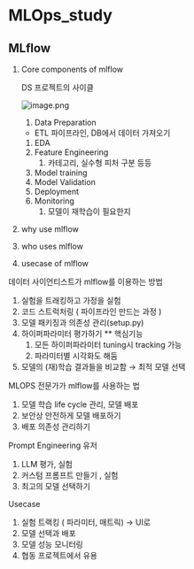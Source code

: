# MLOps_study
## MLflow

1. Core components of mlflow
    
    DS 프로젝트의 사이클
    
    ![image.png](https://prod-files-secure.s3.us-west-2.amazonaws.com/70275f66-444c-41c9-81d7-50304dada995/b0204a1b-c2ca-4495-8809-6f3777e647da/image.png)
    
    1. Data Preparation
    - ETL 파이프라인, DB에서 데이터 가져오기
    1. EDA
    2. Feature Engineering
        1. 카테고리, 실수형 피처 구분 등등
    3. Model training 
    4. Model Validation
    5. Deployment
    6. Monitoring
        1. 모델이 재학습이 필요한지
2. why use mlflow
3. who uses mlflow
4. usecase of mlflow

데이터 사이언티스트가 mlflow를 이용하는 방법

1. 실험을 트래킹하고 가정을 실험
2. 코드 스트럭처링 ( 파이프라인 만드는 과정 )
3. 모델 패키징과 의존성 관리(setup.py)
4. 하이퍼파라미터 평가하기 ** 핵심기능
    1. 모든 하이퍼파라미터 tuning시 tracking 가능
    2. 파라미터별 시각화도 해둠
5. 모델의 (재)학습 결과들을 비교함 → 최적 모델 선택

MLOPS 전문가가 mlflow를 사용하는 법

1. 모델 학습 life cycle 관리, 모델 배포
2. 보안상 안전하게 모델 배포하기
3. 배포 의존성 관리하기

Prompt Engineering 유저

1. LLM 평가, 실험 
2. 커스텀 프롬프트 만들기 , 실험
3. 최고의 모델 선택하기

Usecase

1. 실험 트랙킹 ( 파라미터, 매트릭) → UI로
2. 모델 선택과 배포
3. 모델 성능 모니터링
4. 협동 프로젝트에서 유용
